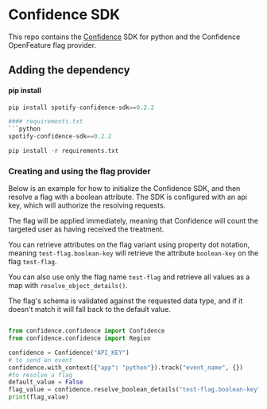 # Confidence SDK

This repo contains the [Confidence](https://confidence.spotify.com/) SDK for python and the Confidence OpenFeature flag provider.

## Adding the dependency

#### pip install
<!---x-release-please-start-version-->
```python
pip install spotify-confidence-sdk==0.2.2

#### requirements.txt
```python
spotify-confidence-sdk==0.2.2

pip install -r requirements.txt
```
<!---x-release-please-end-->

### Creating and using the flag provider

Below is an example for how to initialize the Confidence SDK, and then resolve
a flag with a boolean attribute. The SDK is configured with an api key, which will authorize the resolving requests. 

The flag will be applied immediately, meaning that Confidence will count the targeted user as having received the treatment. 

You can retrieve attributes on the flag variant using property dot notation, meaning `test-flag.boolean-key` will retrieve
the attribute `boolean-key` on the flag `test-flag`. 

You can also use only the flag name `test-flag` and retrieve all values as a map with `resolve_object_details()`. 

The flag's schema is validated against the requested data type, and if it doesn't match it will fall back to the default value.

```python

from confidence.confidence import Confidence
from confidence.confidence import Region

confidence = Confidence("API_KEY")
# to send an event
confidence.with_context({"app": "python"}).track("event_name", {})
#to resolve a flag
default_value = False
flag_value = confidence.resolve_boolean_details("test-flag.boolean-key", default_value)
print(flag_value)

```

